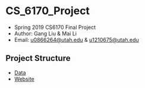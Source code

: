 # CS_6170_Project
 - Spring 2019 CS6170 Final Project
 - Author: Gang Liu & Mai Li
 - Email: u0866264@utah.edu & u1210675@utah.edu

## Project Structure
 - [Data](https://github.com/LLTeamVis/CS_6170_Project/tree/master/Data)
 - [Website](https://llteamvis.github.io/CS_6170_Project/)
